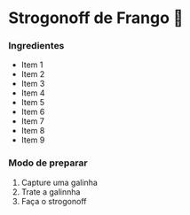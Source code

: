 # Strogonoff de Frango :chicken:

### Ingredientes

- Item 1 
- Item 2
- Item 3
- Item 4
- Item 5
- Item 6
- Item 7
- Item 8
- Item 9

### Modo de preparar

1. Capture uma galinha
2. Trate a galinnha
3. Faça o strogonoff







